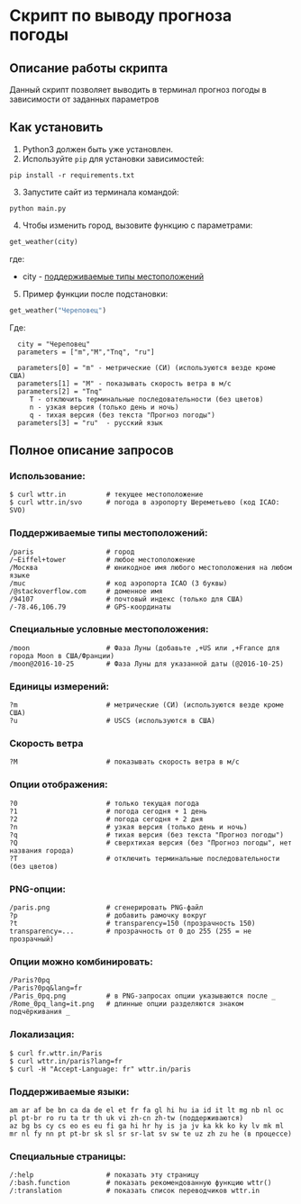 # Скрипт по выводу прогноза погоды

## Описание работы скрипта
Данный скрипт позволяет выводить в терминал прогноз погоды
в зависимости от заданных параметров


## Как установить
1. Python3 должен быть уже установлен. 
2. Используйте `pip` для установки зависимостей:

```
pip install -r requirements.txt
```

3. Запустите сайт из терминала командой:

```
python main.py
```

4. Чтобы изменить город, вызовите функцию с параметрами:

``` python
get_weather(city)
```

где:
- city - [поддерживаемые типы местоположений](https://github.com/DevmanYur/D1.5.1-API-weather?tab=readme-ov-file#%D0%BF%D0%BE%D0%B4%D0%B4%D0%B5%D1%80%D0%B6%D0%B8%D0%B2%D0%B0%D0%B5%D0%BC%D1%8B%D0%B5-%D1%82%D0%B8%D0%BF%D1%8B-%D0%BC%D0%B5%D1%81%D1%82%D0%BE%D0%BF%D0%BE%D0%BB%D0%BE%D0%B6%D0%B5%D0%BD%D0%B8%D0%B9)

5. Пример функции после подстановки:
``` python
get_weather("Череповец")
```
Где:

      city = "Череповец"
      parameters = ["m","M","Tnq", "ru"]

      parameters[0] = "m" - метрические (СИ) (используются везде кроме США)
      parameters[1] = "M" - показывать скорость ветра в м/с
      parameters[2] = "Tnq"
         T - отключить терминальные последовательности (без цветов)
         n - узкая версия (только день и ночь)
         q - тихая версия (без текста "Прогноз погоды")
      parameters[3] = "ru"  - русский язык



## Полное описание запросов
### Использование:

    $ curl wttr.in          # текущее местоположение
    $ curl wttr.in/svo      # погода в аэропорту Шереметьево (код ICAO: SVO)

### Поддерживаемые типы местоположений:

    /paris                  # город
    /~Eiffel+tower          # любое местоположение
    /Москва                 # юникодное имя любого местоположения на любом языке
    /muc                    # код аэропорта ICAO (3 буквы)
    /@stackoverflow.com     # доменное имя
    /94107                  # почтовый индекс (только для США)
    /-78.46,106.79          # GPS-координаты

### Специальные условные местоположения:

    /moon                   # Фаза Луны (добавьте ,+US или ,+France для города Moon в США/Франции)
    /moon@2016-10-25        # Фаза Луны для указанной даты (@2016-10-25)

### Единицы измерений:

    ?m                      # метрические (СИ) (используются везде кроме США)
    ?u                      # USCS (используются в США)

### Скорость ветра
    ?M                      # показывать скорость ветра в м/с

### Опции отображения:

    ?0                      # только текущая погода
    ?1                      # погода сегодня + 1 день
    ?2                      # погода сегодня + 2 дня
    ?n                      # узкая версия (только день и ночь)
    ?q                      # тихая версия (без текста "Прогноз погоды")
    ?Q                      # сверхтихая версия (без "Прогноз погоды", нет названия города)
    ?T                      # отключить терминальные последовательности (без цветов)

### PNG-опции:

    /paris.png              # сгенерировать PNG-файл
    ?p                      # добавить рамочку вокруг
    ?t                      # transparency=150 (прозрачность 150)
    transparency=...        # прозрачность от 0 до 255 (255 = не прозрачный)

### Опции можно комбинировать:

    /Paris?0pq
    /Paris?0pq&lang=fr
    /Paris_0pq.png          # в PNG-запросах опции указываются после _
    /Rome_0pq_lang=it.png   # длинные опции разделяются знаком подчёркивания _

### Локализация:

    $ curl fr.wttr.in/Paris
    $ curl wttr.in/paris?lang=fr
    $ curl -H "Accept-Language: fr" wttr.in/paris

### Поддерживаемые языки:

    am ar af be bn ca da de el et fr fa gl hi hu ia id it lt mg nb nl oc pl pt-br ro ru ta tr th uk vi zh-cn zh-tw (поддерживаются)
    az bg bs cy cs eo es eu fi ga hi hr hy is ja jv ka kk ko ky lv mk ml mr nl fy nn pt pt-br sk sl sr sr-lat sv sw te uz zh zu he (в процессе)

### Специальные страницы:

    /:help                  # показать эту страницу
    /:bash.function         # показать рекомендованную функцию wttr()
    /:translation           # показать список переводчиков wttr.in

